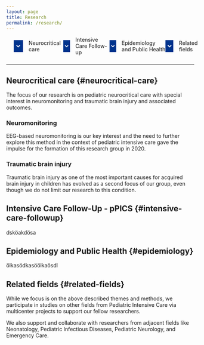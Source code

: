 ```yaml
---
layout: page
title: Research
permalink: /research/
---
```


<style>
  a {
    text-decoration: none;
    color: #333;
  }
  .section-nav ul {
    list-style-type: none;
    padding-left: 0;
    display: flex;
    justify-content: space-between;
    width: 100%;
    margin: 0;
    padding: 0 20px;
  }
  .section-nav li {
    margin-bottom: 10px;
    display: flex;
    align-items: center;
    flex: 0 1 auto;
  }
  .section-nav a {
    display: flex;
    align-items: center;
    font-weight: 500;
  }
  .nav-icon {
    display: inline-flex;
    justify-content: center;
    align-items: center;
    width: 32px;
    height: 32px;
    background-color: #00338D;
    margin-right: 15px;
  }
  .nav-icon svg {
    width: 20px;
    height: 20px;
    fill: white;
    stroke: white;
    stroke-width: 1px;
  }
</style>

<!-- Navigation Menu -->
<nav class="section-nav">
    <ul>
        <li>
            <div class="nav-icon">
                <svg xmlns="http://www.w3.org/2000/svg" viewBox="0 0 24 24" stroke-width="2">
                    <path d="M7.41,8.58L12,13.17L16.59,8.58L18,10L12,16L6,10L7.41,8.58Z"/>
                </svg>
            </div>
            <a href="#neurocritical-care">Neurocritical care</a>
        </li>
        <li>
            <div class="nav-icon">
                <svg xmlns="http://www.w3.org/2000/svg" viewBox="0 0 24 24">
                    <path d="M7.41,8.58L12,13.17L16.59,8.58L18,10L12,16L6,10L7.41,8.58Z"/>
                </svg>
            </div>
            <a href="#intensive-care-followup">Intensive Care Follow-up</a>
        </li>
        <li>
            <div class="nav-icon">
                <svg xmlns="http://www.w3.org/2000/svg" viewBox="0 0 24 24">
                    <path d="M7.41,8.58L12,13.17L16.59,8.58L18,10L12,16L6,10L7.41,8.58Z"/>
                </svg>
            </div>
            <a href="#epidemiology">Epidemiology and Public Health</a>
        </li>
        <li>
            <div class="nav-icon">
                <svg xmlns="http://www.w3.org/2000/svg" viewBox="0 0 24 24">
                    <path d="M7.41,8.58L12,13.17L16.59,8.58L18,10L12,16L6,10L7.41,8.58Z"/>
                </svg>
            </div>
            <a href="#related-fields">Related fields</a>
        </li>
    </ul>
</nav>

<hr>

## Neurocritical care {#neurocritical-care}
The focus of our research is on pediatric neurocritical care with special interest in neuromonitoring and traumatic brain injury and associated outcomes.

### Neuromonitoring
EEG-based neuromonitoring is our key interest and the need to further explore this method in the context of pediatric intensive care gave the impulse for the formation of this research group in 2020. 

### Traumatic brain injury
Traumatic brain injury as one of the most important causes for acquired brain injury in children has evolved as a second focus of our group, even though we do not limit our research to this condition. 

## Intensive Care Follow-Up - pPICS {#intensive-care-followup}
dsköakdösa

## Epidemiology and Public Health {#epidemiology}
ölkasödkasöölkaösdl

## Related fields {#related-fields}
While we focus is on the above described themes and methods, we participate in studies on other fields from Pediatric Intensive Care via multicenter projects to support our fellow researchers.  

We also support and collaborate with researchers from adjacent fields like Neonatology, Pediatric Infectious Diseases, Pediatric Neurology, and Emergency Care.